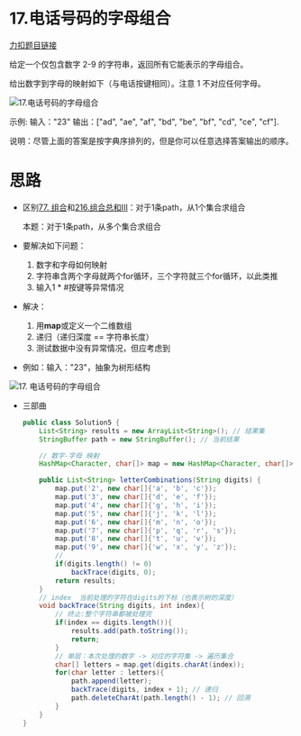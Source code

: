 # 17.电话号码的字母组合

[力扣题目链接](https://leetcode-cn.com/problems/letter-combinations-of-a-phone-number/)

给定一个仅包含数字 2-9 的字符串，返回所有它能表示的字母组合。

给出数字到字母的映射如下（与电话按键相同）。注意 1 不对应任何字母。

![17.电话号码的字母组合](https://img-blog.csdnimg.cn/2020102916424043.png)

示例:
输入："23"
输出：["ad", "ae", "af", "bd", "be", "bf", "cd", "ce", "cf"].

说明：尽管上面的答案是按字典序排列的，但是你可以任意选择答案输出的顺序。

# 思路

+ 区别[77. 组合](https://programmercarl.com/0077.组合.html)和[216.组合总和III](https://programmercarl.com/0216.组合总和III.html)：对于1条path，从1个集合求组合 

  本题：对于1条path，从多个集合求组合 

+ 要解决如下问题：
  1. 数字和字母如何映射
  2. 字符串含两个字母就两个for循环，三个字符就三个for循环，以此类推
  3. 输入1 * #按键等异常情况

+ 解决：
  1. 用**map**或定义一个二维数组 
  2. 递归（递归深度 == 字符串长度）
  3. 测试数据中没有异常情况，但应考虑到

+ 例如：输入："23"，抽象为树形结构

![17. 电话号码的字母组合](https://img-blog.csdnimg.cn/20201123200304469.png)

+ 三部曲

  ```java
  public class Solution5 {
      List<String> results = new ArrayList<String>(); // 结果集
      StringBuffer path = new StringBuffer(); // 当前结果
  
      // 数字-字母 映射
      HashMap<Character, char[]> map = new HashMap<Character, char[]>();
  
      public List<String> letterCombinations(String digits) {
          map.put('2', new char[]{'a', 'b', 'c'});
          map.put('3', new char[]{'d', 'e', 'f'});
          map.put('4', new char[]{'g', 'h', 'i'});
          map.put('5', new char[]{'j', 'k', 'l'});
          map.put('6', new char[]{'m', 'n', 'o'});
          map.put('7', new char[]{'p', 'q', 'r', 's'});
          map.put('8', new char[]{'t', 'u', 'v'});
          map.put('9', new char[]{'w', 'x', 'y', 'z'});
          //
          if(digits.length() != 0)
              backTrace(digits, 0);
          return results;
      } 
      // index  当前处理的字符在digits的下标（也表示树的深度） 
      void backTrace(String digits, int index){
          // 终止:整个字符串都被处理完
          if(index == digits.length()){
              results.add(path.toString());
              return;
          }
          // 单层：本次处理的数字 -> 对应的字符集 -> 遍历集合
          char[] letters = map.get(digits.charAt(index));
          for(char letter : letters){
              path.append(letter);
              backTrace(digits, index + 1); // 递归
              path.deleteCharAt(path.length() - 1); // 回溯
          }
      }
  }
  ```

 

  

 